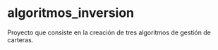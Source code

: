 # algoritmos_inversion
Proyecto que consiste en la creación de tres algoritmos de gestión de carteras.
